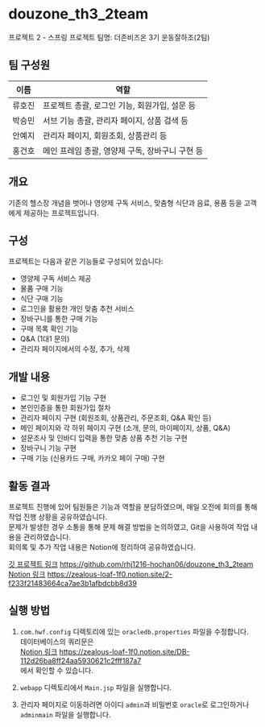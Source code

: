 # douzone_th3_2team

프로젝트 2 - 스프링 프로젝트
팀명: 더존비즈온 3기 운동잘하조(2팀)

## 팀 구성원

| 이름  | 역할                                          |
| ----- | --------------------------------------------- |
| 류호진 | 프로젝트 총괄, 로그인 기능, 회원가입, 설문 등   |
| 박승민 | 서브 기능 총괄, 관리자 페이지, 상품 검색 등    |
| 안예지 | 관리자 페이지, 회원조회, 상품관리 등           |
| 홍건호 | 메인 프레임 총괄, 영양제 구독, 장바구니 구현 등 |

## 개요

기존의 헬스장 개념을 벗어나 영양제 구독 서비스, 맞춤형 식단과 음료, 용품 등을 고객에게 제공하는 프로젝트입니다.

## 구성

프로젝트는 다음과 같은 기능들로 구성되어 있습니다:
- 영양제 구독 서비스 제공
- 물품 구매 기능
- 식단 구매 기능
- 로그인을 활용한 개인 맞춤 추천 서비스
- 장바구니를 통한 구매 기능
- 구매 목록 확인 기능
- Q&A (1대1 문의)
- 관리자 페이지에서의 수정, 추가, 삭제

## 개발 내용

- 로그인 및 회원가입 기능 구현
- 본인인증을 통한 회원가입 절차
- 관리자 페이지 구현 (회원조회, 상품관리, 주문조회, Q&A 확인 등)
- 메인 페이지와 각 하위 페이지 구현 (소개, 문의, 마이페이지, 상품, Q&A)
- 설문조사 및 인바디 입력을 통한 맞춤 상품 추천 기능 구현
- 장바구니 기능 구현
- 구매 기능 (신용카드 구매, 카카오 페이 구매) 구현

## 활동 결과

프로젝트 진행에 있어 팀원들은 기능과 역할을 분담하였으며, 매일 오전에 회의를 통해 작업 진행 상황을 공유하였습니다. <br />
문제가 발생한 경우 소통을 통해 문제 해결 방법을 논의하였고, Git을 사용하여 작업 내용을 관리하였습니다.<br />
 회의록 및 추가 작업 내용은 Notion에 정리하여 공유하였습니다.<br />

[깃 프로젝트 링크](https://github.com/rhj1216-hochan06/douzone_th3_2team) https://github.com/rhj1216-hochan06/douzone_th3_2team <br />
[Notion 링크](https://zealous-loaf-1f0.notion.site/2-f233f21483664ca7ae3b1afbdcbb8d39) https://zealous-loaf-1f0.notion.site/2-f233f21483664ca7ae3b1afbdcbb8d39 <br />

## 실행 방법

1. `com.hwf.config` 디렉토리에 있는 `oracledb.properties` 파일을 수정합니다. <br />
데이터베이스의 쿼리문은 <br />
[Notion 링크](https://zealous-loaf-1f0.notion.site/DB-112d26ba8ff24aa5930621c2fff187a7) https://zealous-loaf-1f0.notion.site/DB-112d26ba8ff24aa5930621c2fff187a7 <br />
에서 확인할 수 있습니다.

2. `webapp` 디렉토리에서 `Main.jsp` 파일을 실행합니다.

3. 관리자 페이지로 이동하려면 아이디 `admin`과 비밀번호 `oracle`로 로그인하거나 `adminmain` 파일을 실행합니다.

